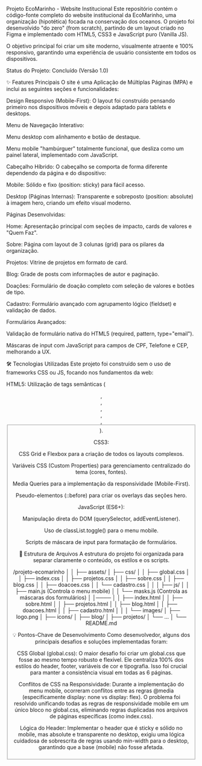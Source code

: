 Projeto EcoMarinho - Website Institucional
Este repositório contém o código-fonte completo do website institucional da EcoMarinho, uma organização (hipotética) focada na conservação dos oceanos. O projeto foi desenvolvido "do zero" (from scratch), partindo de um layout criado no Figma e implementado com HTML5, CSS3 e JavaScript puro (Vanilla JS).

O objetivo principal foi criar um site moderno, visualmente atraente e 100% responsivo, garantindo uma experiência de usuário consistente em todos os dispositivos.

Status do Projeto: Concluído (Versão 1.0)

✨ Features Principais
O site é uma Aplicação de Múltiplas Páginas (MPA) e inclui as seguintes seções e funcionalidades:

Design Responsivo (Mobile-First): O layout foi construído pensando primeiro nos dispositivos móveis e depois adaptado para tablets e desktops.

Menu de Navegação Interativo:

Menu desktop com alinhamento e botão de destaque.

Menu mobile "hambúrguer" totalmente funcional, que desliza como um painel lateral, implementado com JavaScript.

Cabeçalho Híbrido: O cabeçalho se comporta de forma diferente dependendo da página e do dispositivo:

Mobile: Sólido e fixo (position: sticky) para fácil acesso.

Desktop (Páginas Internas): Transparente e sobreposto (position: absolute) à imagem hero, criando um efeito visual moderno.

Páginas Desenvolvidas:

Home: Apresentação principal com seções de impacto, cards de valores e "Quem Faz".

Sobre: Página com layout de 3 colunas (grid) para os pilares da organização.

Projetos: Vitrine de projetos em formato de card.

Blog: Grade de posts com informações de autor e paginação.

Doações: Formulário de doação completo com seleção de valores e botões de tipo.

Cadastro: Formulário avançado com agrupamento lógico (fieldset) e validação de dados.

Formulários Avançados:

Validação de formulário nativa do HTML5 (required, pattern, type="email").

Máscaras de input com JavaScript para campos de CPF, Telefone e CEP, melhorando a UX.

🛠️ Tecnologias Utilizadas
Este projeto foi construído sem o uso de frameworks CSS ou JS, focando nos fundamentos da web:

HTML5: Utilização de tags semânticas (<header>, <main>, <section>, <article>, <nav>, <fieldset>).

CSS3:

CSS Grid e Flexbox para a criação de todos os layouts complexos.

Variáveis CSS (Custom Properties) para gerenciamento centralizado do tema (cores, fontes).

Media Queries para a implementação da responsividade (Mobile-First).

Pseudo-elementos (::before) para criar os overlays das seções hero.

JavaScript (ES6+):

Manipulação direta do DOM (querySelector, addEventListener).

Uso de classList.toggle() para o menu mobile.

Scripts de máscara de input para formatação de formulários.

📁 Estrutura de Arquivos
A estrutura do projeto foi organizada para separar claramente o conteúdo, os estilos e os scripts.

/projeto-ecomarinho
│
│
├── assets/
│ ├── css/
│ │ ├── global.css 
│ │ ├── index.css
│ │ ├── projetos.css
│ │ ├── sobre.css
│ │ ├── blog.css
│ │ ├── doacoes.css
│ │ └── cadastro.css
│ │
│ ├── js/
│ │ ├── main.js       (Controla o menu mobile)
│ │ └── masks.js      (Controla as máscaras dos formulários)
│ │────
│ │   ├── index.html
│ │   ├── sobre.html
│ │   ├── projetos.html
│ │   ├── blog.html
│ │   ├── doacoes.html
│ │   ├── cadastro.html
│ │
│ └── images/
│     ├── logo.png
│     ├── icons/
│     ├── blog/
│     ├── projetos/
│     └── ...
│
└── README.md

💡 Pontos-Chave de Desenvolvimento
Como desenvolvedor, alguns dos principais desafios e soluções implementadas foram:

CSS Global (global.css): O maior desafio foi criar um global.css que fosse ao mesmo tempo robusto e flexível. Ele centraliza 100% dos estilos do header, footer, variáveis de cor e tipografia. Isso foi crucial para manter a consistência visual em todas as 6 páginas.

Conflitos de CSS na Responsividade: Durante a implementação do menu mobile, ocorreram conflitos entre as regras @media (especificamente display: none vs display: flex). O problema foi resolvido unificando todas as regras de responsividade mobile em um único bloco no global.css, eliminando regras duplicadas nos arquivos de páginas específicas (como index.css).

Lógica do Header: Implementar o header que é sticky e sólido no mobile, mas absolute e transparente no desktop, exigiu uma lógica cuidadosa de sobrescrita de regras usando min-width para o desktop, garantindo que a base (mobile) não fosse afetada.